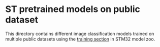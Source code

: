 # ST pretrained models on public dataset

This directory contains different image classification models trained on multiple public datasets using the [training section](../../../src/README.md) in STM32 model zoo.
